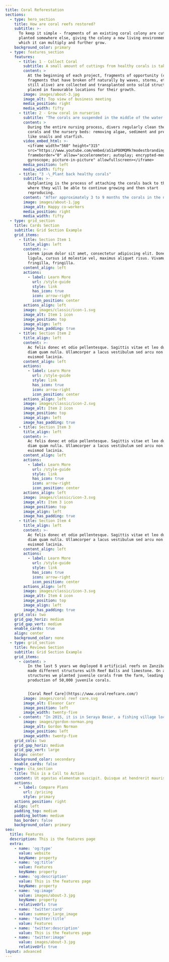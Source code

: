 ```yaml
---
title: Coral Reforestation
sections:
  - type: hero_section
    title: How are coral reefs restored?
    subtitle: >-
      To keep it simple - fragments of an existing coral colony are cut &
      planted somewhere else, giving the colony a new living environment in
      which it can multiply and further grow.
    background_color: primary
  - type: features_section
    features:
      - title: 1 - Collect Coral
        subtitle: A small amount of cuttings from healthy corals is taken.
        content: >
          At the beginning of each project, fragments of opportunity (coral
          fragments that have broken off naturally by waves, storms, etc. but
          still alive) are collected and transplanted onto solid structures
          placed in favourable locations for their growth.
        image: images/about-3.jpg
        image_alt: Top view of business meeting
        media_position: right
        media_width: fifty
      - title: 2 - Grow coral in nurseries
        subtitle: "The corals are suspended in the middle of the water column with a constant stream of nutrients passing by and closer to the sunlight.\_ Both of these factors means the corals are in optimum conditions to grow."
        content: >
          During the entire nursing process, divers regularly clean the new
          corals and the nursery beds: removing algae, sediment and predators
          like snails and starfish.
        video_embed_html: >-
          <iframe width="560" height="315"
          src="https://www.youtube.com/embed/aS1aPOOMQMk?modestbranding=1"
          frameborder="0" allow="accelerometer; autoplay; encrypted-media;
          gyroscope; picture-in-picture" allowfullscreen></iframe>
        media_position: left
        media_width: fifty
      - title: "3 -\_Plant back healthy corals"
        subtitle: >-
          Outplanting is the process of attaching the corals back to the reef,
          where they will be able to continue growing and then start
          reproducing.
        content: "After approximately 3 to 9 months the corals in the nurseries have grown sufficiently.  The corals are moved carefully to the area where we plan to reforest, to regenerate damaged sections of the reef and strengthen resilience. The corals are reattached to reefs piece by piece with cement, zip ties, and nails.\_\n"
        image: images/about-1.jpg
        image_alt: Happy co-workers
        media_position: right
        media_width: fifty
  - type: grid_section
    title: Cards Section
    subtitle: Grid Section Example
    grid_items:
      - title: Section Item 1
        title_align: left
        content: >-
          Lorem ipsum dolor sit amet, consectetur adipiscing elit. Donec nisl
          ligula, cursus id molestie vel, maximus aliquet risus. Vivamus in nibh
          fringilla, fringilla.
        content_align: left
        actions:
          - label: Learn More
            url: /style-guide
            style: link
            has_icon: true
            icon: arrow-right
            icon_position: center
        actions_align: left
        image: images/classic/icon-1.svg
        image_alt: Item 1 icon
        image_position: top
        image_align: left
        image_has_padding: true
      - title: Section Item 2
        title_align: left
        content: >-
          Ac felis donec et odio pellentesque. Sagittis vitae et leo duis ut
          diam quam nulla. Ullamcorper a lacus vestibulum sed arcu non odio
          euismod lacinia.
        content_align: left
        actions:
          - label: Learn More
            url: /style-guide
            style: link
            has_icon: true
            icon: arrow-right
            icon_position: center
        actions_align: left
        image: images/classic/icon-2.svg
        image_alt: Item 2 icon
        image_position: top
        image_align: left
        image_has_padding: true
      - title: Section Item 3
        title_align: left
        content: >-
          Ac felis donec et odio pellentesque. Sagittis vitae et leo duis ut
          diam quam nulla. Ullamcorper a lacus vestibulum sed arcu non odio
          euismod lacinia.
        content_align: left
        actions:
          - label: Learn More
            url: /style-guide
            style: link
            has_icon: true
            icon: arrow-right
            icon_position: center
        actions_align: left
        image: images/classic/icon-3.svg
        image_alt: Item 3 icon
        image_position: top
        image_align: left
        image_has_padding: true
      - title: Section Item 4
        title_align: left
        content: >-
          Ac felis donec et odio pellentesque. Sagittis vitae et leo duis ut
          diam quam nulla. Ullamcorper a lacus vestibulum sed arcu non odio
          euismod lacinia.
        content_align: left
        actions:
          - label: Learn More
            url: /style-guide
            style: link
            has_icon: true
            icon: arrow-right
            icon_position: center
        actions_align: left
        image: images/classic/icon-3.svg
        image_alt: Item 4 icon
        image_position: top
        image_align: left
        image_has_padding: true
    grid_cols: two
    grid_gap_horiz: medium
    grid_gap_vert: medium
    enable_cards: true
    align: center
    background_color: none
  - type: grid_section
    title: Reviews Section
    subtitle: Grid Section Example
    grid_items:
      - content: >
          In the last 5 years we deployed 8 artificial reefs on Zanzibar. We
          made different structures with Reef Balls and limestone. On all
          structures we planted juvenile corals from the farm, leading to the
          production of 50,000 juvenile corals.


          [Coral Reef Care](https://www.coralreefcare.com/)
        image: images/coral reef care.svg
        image_alt: Eleanor Carr
        image_position: left
        image_width: twenty-five
      - content: "In 2015, it is in Seraya Besar, a fishing village located in the region of East Nusa Tenggara in Indonesia, that the Coral Guardian team realizes the difficulties of these inhabitants to meet their needs. Indeed, they had to go fishing further and further away in order to meet the food and economic needs of their families.\n\nIn 4 years, our efforts have led to the protection of a 1,2 HA marine area, 40 000 corals transplanted, 30 times more fish on our restored area and the creation of 30 local jobs.\n\n[*Coral Guardian*](https://www.coralguardian.org/)\n\nCoral Guardian is a French NGO\_acting internationally, and founded in 2012, which aims to\_protect coral reef ecosystems\_by\_implicating local communities\_and\_raising awareness\_among the general public.\n"
        image: images/gordon-norman.png
        image_alt: Gordon Norman
        image_position: left
        image_width: twenty-five
    grid_cols: two
    grid_gap_horiz: medium
    grid_gap_vert: large
    align: center
    background_color: secondary
    enable_cards: false
  - type: cta_section
    title: This is a Call to Action
    content: Ut egestas elementum suscipit. Quisque at hendrerit mauris.
    actions:
      - label: Compare Plans
        url: /pricing
        style: primary
    actions_position: right
    align: left
    padding_top: medium
    padding_bottom: medium
    has_border: false
    background_color: primary
seo:
  title: Features
  description: This is the features page
  extra:
    - name: 'og:type'
      value: website
      keyName: property
    - name: 'og:title'
      value: Features
      keyName: property
    - name: 'og:description'
      value: This is the features page
      keyName: property
    - name: 'og:image'
      value: images/about-3.jpg
      keyName: property
      relativeUrl: true
    - name: 'twitter:card'
      value: summary_large_image
    - name: 'twitter:title'
      value: Features
    - name: 'twitter:description'
      value: This is the features page
    - name: 'twitter:image'
      value: images/about-3.jpg
      relativeUrl: true
layout: advanced
---
```

